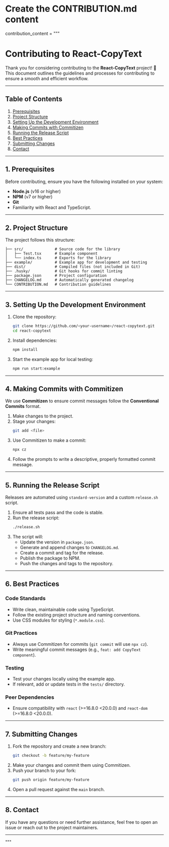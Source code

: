 # Create the CONTRIBUTION.md content

contribution_content = """

# Contributing to React-CopyText

Thank you for considering contributing to the **React-CopyText** project! 🎉 This document outlines the guidelines and processes for contributing to ensure a smooth and efficient workflow.

---

## **Table of Contents**

1. [Prerequisites](#prerequisites)
2. [Project Structure](#project-structure)
3. [Setting Up the Development Environment](#setting-up-the-development-environment)
4. [Making Commits with Commitizen](#making-commits-with-commitizen)
5. [Running the Release Script](#running-the-release-script)
6. [Best Practices](#best-practices)
7. [Submitting Changes](#submitting-changes)
8. [Contact](#contact)

---

## **1. Prerequisites**

Before contributing, ensure you have the following installed on your system:

- **Node.js** (v16 or higher)
- **NPM** (v7 or higher)
- **Git**
- Familiarity with React and TypeScript.

---

## **2. Project Structure**

The project follows this structure:

```
├── src/              # Source code for the library
│   ├── Test.tsx      # Example component
│   └── index.ts      # Exports for the library
├── example/          # Example app for development and testing
├── dist/             # Compiled files (not included in Git)
├── .husky/           # Git hooks for commit linting
├── package.json      # Project configuration
├── CHANGELOG.md      # Automatically generated changelog
└── CONTRIBUTION.md   # Contribution guidelines
```

---

## **3. Setting Up the Development Environment**

1. Clone the repository:

   ```bash
   git clone https://github.com/<your-username>/react-copytext.git
   cd react-copytext
   ```

2. Install dependencies:

   ```bash
   npm install
   ```

3. Start the example app for local testing:
   ```bash
   npm run start:example
   ```

---

## **4. Making Commits with Commitizen**

We use **Commitizen** to ensure commit messages follow the **Conventional Commits** format.

1. Make changes to the project.
2. Stage your changes:
   ```bash
   git add <file>
   ```
3. Use Commitizen to make a commit:
   ```bash
   npx cz
   ```
4. Follow the prompts to write a descriptive, properly formatted commit message.

---

## **5. Running the Release Script**

Releases are automated using `standard-version` and a custom `release.sh` script.

1. Ensure all tests pass and the code is stable.
2. Run the release script:
   ```bash
   ./release.sh
   ```
3. The script will:
   - Update the version in `package.json`.
   - Generate and append changes to `CHANGELOG.md`.
   - Create a commit and tag for the release.
   - Publish the package to NPM.
   - Push the changes and tags to the repository.

---

## **6. Best Practices**

### **Code Standards**

- Write clean, maintainable code using TypeScript.
- Follow the existing project structure and naming conventions.
- Use CSS modules for styling (`*.module.css`).

### **Git Practices**

- Always use Commitizen for commits (`git commit` will use `npx cz`).
- Write meaningful commit messages (e.g., `feat: add CopyText component`).

### **Testing**

- Test your changes locally using the example app.
- If relevant, add or update tests in the `tests/` directory.

### **Peer Dependencies**

- Ensure compatibility with `react` (>=16.8.0 <20.0.0) and `react-dom` (>=16.8.0 <20.0.0).

---

## **7. Submitting Changes**

1. Fork the repository and create a new branch:
   ```bash
   git checkout -b feature/my-feature
   ```
2. Make your changes and commit them using Commitizen.
3. Push your branch to your fork:
   ```bash
   git push origin feature/my-feature
   ```
4. Open a pull request against the `main` branch.

---

## **8. Contact**

If you have any questions or need further assistance, feel free to open an issue or reach out to the project maintainers.

---

"""
